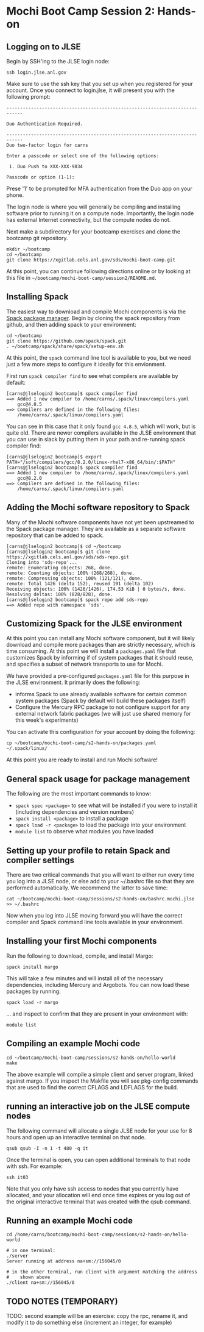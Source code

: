 # Mochi Boot Camp Session 2: Hands-on

## Logging on to JLSE

Begin by SSH'ing to the JLSE login node:

```ssh login.jlse.anl.gov```

Make sure to use the ssh key that you set up when you registered for your
account.  Once you connect to login.jlse, it will present you with the
following prompt:

```
----------------------------------------------------------------------------

Duo Authentication Required.

----------------------------------------------------------------------------
Duo two-factor login for carns

Enter a passcode or select one of the following options:

 1. Duo Push to XXX-XXX-9834

Passcode or option (1-1):
```

Prese '1' to be prompted for MFA authentication from the Duo app on your
phone.

The login node is where you will generally be compiling and installing
software prior to running it on a compute node.  Importantly, the login node
has external Internet connectivity, but the compute nodes do not.

Next make a subdirectory for your bootcamp exercises and clone the bootcamp
git repository.

```
mkdir ~/bootcamp
cd ~/bootcamp
git clone https://xgitlab.cels.anl.gov/sds/mochi-boot-camp.git
```

At this point, you can continue following directions online or by looking at
this file in `~/bootcamp/mochi-boot-camp/session2/README.md`.

## Installing Spack

The easiest way to download and compile Mochi components is via the [Spack
package manager](https://spack.io/).  Begin by cloning the spack repository
from github, and then adding spack to your environment:

```
cd ~/bootcamp
git clone https://github.com/spack/spack.git
. ~/bootcamp/spack/share/spack/setup-env.sh
```

At this point, the `spack` command line tool is available to you, but we
need just a few more steps to configure it ideally for this envionment.

First run `spack compiler find` to see what compilers are available by
default:

```
[carns@jlselogin2 bootcamp]$ spack compiler find
==> Added 1 new compiler to /home/carns/.spack/linux/compilers.yaml
    gcc@4.8.5
==> Compilers are defined in the following files:
    /home/carns/.spack/linux/compilers.yaml
```

You can see in this case that it only found `gcc 4.8.5`, which will work,
but is quite old.  There are newer compilers available in the JLSE
environment that you can use in slack by putting them in your path and
re-running spack compiler find:

```
[carns@jlselogin2 bootcamp]$ export PATH="/soft/compilers/gcc/8.2.0/linux-rhel7-x86_64/bin/:$PATH"
[carns@jlselogin2 bootcamp]$ spack compiler find
==> Added 1 new compiler to /home/carns/.spack/linux/compilers.yaml
    gcc@8.2.0
==> Compilers are defined in the following files:
    /home/carns/.spack/linux/compilers.yaml
```

## Adding the Mochi software repository to Spack

Many of the Mochi software components have not yet been upstreamed to the
Spack package manager.  They are available as a separate software repository
that can be added to spack.

```
[carns@jlselogin2 bootcamp]$ cd ~/bootcamp
[carns@jlselogin2 bootcamp]$ git clone https://xgitlab.cels.anl.gov/sds/sds-repo.git
Cloning into 'sds-repo'...
remote: Enumerating objects: 268, done.
remote: Counting objects: 100% (268/268), done.
remote: Compressing objects: 100% (121/121), done.
remote: Total 1426 (delta 152), reused 191 (delta 102)
Receiving objects: 100% (1426/1426), 174.53 KiB | 0 bytes/s, done.
Resolving deltas: 100% (828/828), done.
[carns@jlselogin2 bootcamp]$ spack repo add sds-repo
==> Added repo with namespace 'sds'.
```

## Customizing Spack for the JLSE environment

At this point you can install any Mochi software component, but it will
likely download and compile more packages than are strictly necessary, which
is time consuming.  At this point we will install a `packages.yaml` file
that customizes Spack by informing if of system packages that it should
reuse, and specifies a subset of network transports to use for Mochi.

We have provided a pre-configured `packages.yaml` file for this purpose in
the JLSE environment.  It primarily does the following:

* informs Spack to use already available software for certain common system
  packages (Spack by default will build these packages itself)
* Configure the Mercury RPC package to not configure support for any
  external network fabric packages (we will just use shared memory for this
  week's experiments)

You can activate this configuration for your account by doing the following:

```
cp ~/bootcamp/mochi-boot-camp/s2-hands-on/packages.yaml ~/.spack/linux/
```

At this point you are ready to install and run Mochi software!

## General spack usage for package management

The following are the most important commands to know:

* `spack spec <package>` to see what will be installed if you were to
  install it (including dependencies and version numbers)
* `spack install <package>` to install a package
* `spack load -r <package>` to load the package into your environment
* `module list` to observe what modules you have loaded

## Setting up your profile to retain Spack and compiler settings

There are two critical commands that you will want to either run every time
you log into a JLSE node, or else add to your ~/.bashrc file so that they
are performed automatically.  We recommend the latter to save time:

```
cat ~/bootcamp/mochi-boot-camp/sessions/s2-hands-on/bashrc.mochi.jlse >> ~/.bashrc
```

Now when you log into JLSE moving forward you will have the correct compiler
and Spack command line tools available in your environment.

## Installing your first Mochi components

Run the following to download, compile, and install Margo:

```
spack install margo
```

This will take a few minutes and will install all of the necessary
dependencies, including Mercury and Argobots.  You can now load these
packages by running:

```
spack load -r margo
```

... and inspect to confirm that they are present in your environment with:

```
module list
```

## Compiling an example Mochi code

```
cd ~/bootcamp/mochi-boot-camp/sessions/s2-hands-on/hello-world
make
```

The above example will compile a simple client and server program, linked
against margo.  If you inspect the Makfile you will see pkg-config commands
that are used to find the correct CFLAGS and LDFLAGS for the build.

## running an interactive job on the JLSE compute nodes

The following command will allocate a single JLSE node for your use for 8
hours and open up an interactive terminal on that node.

```
qsub qsub -I -n 1 -t 480 -q it
```

Once the terminal is open, you can open additional terminals to that node
with ssh.  For example:

```
ssh it03
```

Note that you only have ssh access to nodes that you currently have
allocated, and your allocation will end once time expires or you log out of
the original interactive terminal that was created with the qsub command.

## Running an example Mochi code

```
cd /home/carns/bootcamp/mochi-boot-camp/sessions/s2-hands-on/hello-world

# in one terminal:
./server
Server running at address na+sm://156045/0

# in the other terminal, run client with argument matching the address
#    shown above
./client na+sm://156045/0
```

## TODO NOTES (TEMPORARY)

TODO: second example will be an exercise: copy the rpc, rename it, and
  modify it to do something else (increment an integer, for example)
